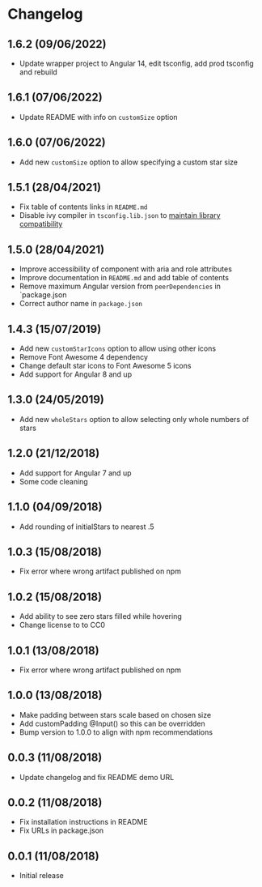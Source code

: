 # Changelog

## 1.6.2 (09/06/2022)

* Update wrapper project to Angular 14, edit tsconfig, add prod tsconfig and rebuild

## 1.6.1 (07/06/2022)

* Update README with info on `customSize` option

## 1.6.0 (07/06/2022)

* Add new `customSize` option to allow specifying a custom star size

## 1.5.1 (28/04/2021)

* Fix table of contents links in `README.md`
* Disable ivy compiler in `tsconfig.lib.json` to [maintain library compatibility](https://v9.angular.io/guide/ivy#maintaining-library-compatibility)

## 1.5.0 (28/04/2021)

* Improve accessibility of component with aria and role attributes
* Improve documentation in `README.md` and add table of contents
* Remove maximum Angular version from `peerDependencies` in `package.json
* Correct author name in `package.json`

## 1.4.3 (15/07/2019)

* Add new `customStarIcons` option to allow using other icons
* Remove Font Awesome 4 dependency
* Change default star icons to Font Awesome 5 icons
* Add support for Angular 8 and up

## 1.3.0 (24/05/2019)

* Add new `wholeStars` option to allow selecting only whole numbers of stars

## 1.2.0 (21/12/2018)

* Add support for Angular 7 and up
* Some code cleaning

## 1.1.0 (04/09/2018)

* Add rounding of initialStars to nearest .5

## 1.0.3 (15/08/2018)

* Fix error where wrong artifact published on npm

## 1.0.2 (15/08/2018)

* Add ability to see zero stars filled while hovering
* Change license to to CC0

## 1.0.1 (13/08/2018)

* Fix error where wrong artifact published on npm

## 1.0.0 (13/08/2018)

* Make padding between stars scale based on chosen size
* Add customPadding @Input() so this can be overridden
* Bump version to 1.0.0 to align with npm recommendations

## 0.0.3 (11/08/2018)

* Update changelog and fix README demo URL

## 0.0.2 (11/08/2018)

* Fix installation instructions in README
* Fix URLs in package.json

## 0.0.1 (11/08/2018)

* Initial release
